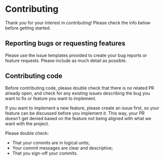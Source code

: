 # Contributing

Thank you for your interest in contributing! Please check the info below before getting started.

## Reporting bugs or requesting features

Please use the issue templates provided to create your bug reports or feature requests. Please include as much detail as possible.

## Contributing code

Before contributing code, please double check that there is no related PR already open, and check for any existing issues describing the bug you want to fix or feature you want to implement.

If you want to implement a new feature, please create an issue first, so your feature can be discussed before you implement it. This way, your PR doesn't get denied based on the feature not being aligned with what we want with the project.

Please double check:
- That your commits are in logical units;
- Your commit messages are clear and descriptive;
- That you sign-off your commits.
